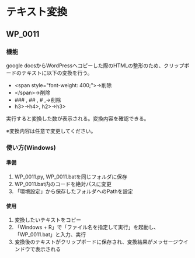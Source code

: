 # テキスト変換
## WP_0011
### 機能
google docsからWordPressへコピーした際のHTMLの整形のため、クリップボードのテキストに以下の変換を行う。
- \<span style="font-weight: 400;">→削除
- \</span>→削除
- \### , ## , # ,→削除
- h3>→h4>, h2>→h3>

実行すると変換した数が表示される。変換内容を確認できる。

※変換内容は任意で変更してください。

### 使い方(Windows)
#### 準備
1. WP_0011.py, WP_0011.batを同じフォルダに保存
2. WP_0011.bat内のコードを絶対パスに変更
3. 「環境設定」から保存したフォルダへのPathを設定
#### 使用
1. 変換したいテキストをコピー
2. 「Windows + R」で「ファイル名を指定して実行」を起動し、「WP_0011.bat」と入力、実行
3. 変換後のテキストがクリップボードに保存され、変換結果がメッセージウインドウで表示される
